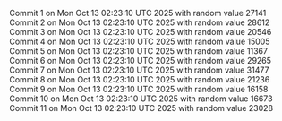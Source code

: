 Commit 1 on Mon Oct 13 02:23:10 UTC 2025 with random value 27141
Commit 2 on Mon Oct 13 02:23:10 UTC 2025 with random value 28612
Commit 3 on Mon Oct 13 02:23:10 UTC 2025 with random value 20546
Commit 4 on Mon Oct 13 02:23:10 UTC 2025 with random value 15005
Commit 5 on Mon Oct 13 02:23:10 UTC 2025 with random value 11367
Commit 6 on Mon Oct 13 02:23:10 UTC 2025 with random value 29265
Commit 7 on Mon Oct 13 02:23:10 UTC 2025 with random value 31477
Commit 8 on Mon Oct 13 02:23:10 UTC 2025 with random value 21236
Commit 9 on Mon Oct 13 02:23:10 UTC 2025 with random value 16158
Commit 10 on Mon Oct 13 02:23:10 UTC 2025 with random value 16673
Commit 11 on Mon Oct 13 02:23:10 UTC 2025 with random value 23028
